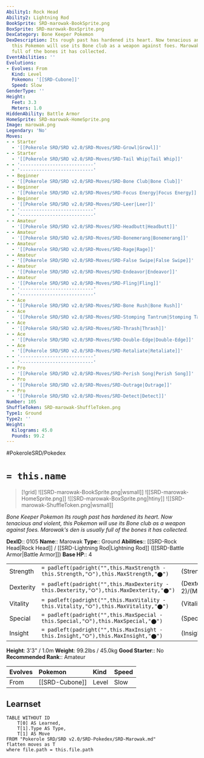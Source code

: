 ```yaml
---
Ability1: Rock Head
Ability2: Lightning Rod
BookSprite: SRD-marowak-BookSprite.png
BoxSprite: SRD-marowak-BoxSprite.png
DexCategory: Bone Keeper Pokemon
DexDescription: Its rough past has hardened its heart. Now tenacious and violent,
  this Pokemon will use its Bone club as a weapon against foes. Marowak's den is usually
  full of the bones it has collected.
EventAbilities: ''
Evolutions:
- Evolves: From
  Kind: Level
  Pokemon: '[[SRD-Cubone]]'
  Speed: Slow
GenderType: ''
Height:
  Feet: 3.3
  Meters: 1.0
HiddenAbility: Battle Armor
HomeSprite: SRD-marowak-HomeSprite.png
Image: marowak.png
Legendary: 'No'
Moves:
- - Starter
  - '[[Pokerole SRD/SRD v2.0/SRD-Moves/SRD-Growl|Growl]]'
- - Starter
  - '[[Pokerole SRD/SRD v2.0/SRD-Moves/SRD-Tail Whip|Tail Whip]]'
- - '---------------------------'
  - '---------------------------'
- - Beginner
  - '[[Pokerole SRD/SRD v2.0/SRD-Moves/SRD-Bone Club|Bone Club]]'
- - Beginner
  - '[[Pokerole SRD/SRD v2.0/SRD-Moves/SRD-Focus Energy|Focus Energy]]'
- - Beginner
  - '[[Pokerole SRD/SRD v2.0/SRD-Moves/SRD-Leer|Leer]]'
- - '---------------------------'
  - '---------------------------'
- - Amateur
  - '[[Pokerole SRD/SRD v2.0/SRD-Moves/SRD-Headbutt|Headbutt]]'
- - Amateur
  - '[[Pokerole SRD/SRD v2.0/SRD-Moves/SRD-Bonemerang|Bonemerang]]'
- - Amateur
  - '[[Pokerole SRD/SRD v2.0/SRD-Moves/SRD-Rage|Rage]]'
- - Amateur
  - '[[Pokerole SRD/SRD v2.0/SRD-Moves/SRD-False Swipe|False Swipe]]'
- - Amateur
  - '[[Pokerole SRD/SRD v2.0/SRD-Moves/SRD-Endeavor|Endeavor]]'
- - Amateur
  - '[[Pokerole SRD/SRD v2.0/SRD-Moves/SRD-Fling|Fling]]'
- - '---------------------------'
  - '---------------------------'
- - Ace
  - '[[Pokerole SRD/SRD v2.0/SRD-Moves/SRD-Bone Rush|Bone Rush]]'
- - Ace
  - '[[Pokerole SRD/SRD v2.0/SRD-Moves/SRD-Stomping Tantrum|Stomping Tantrum]]'
- - Ace
  - '[[Pokerole SRD/SRD v2.0/SRD-Moves/SRD-Thrash|Thrash]]'
- - Ace
  - '[[Pokerole SRD/SRD v2.0/SRD-Moves/SRD-Double-Edge|Double-Edge]]'
- - Ace
  - '[[Pokerole SRD/SRD v2.0/SRD-Moves/SRD-Retaliate|Retaliate]]'
- - '---------------------------'
  - '---------------------------'
- - Pro
  - '[[Pokerole SRD/SRD v2.0/SRD-Moves/SRD-Perish Song|Perish Song]]'
- - Pro
  - '[[Pokerole SRD/SRD v2.0/SRD-Moves/SRD-Outrage|Outrage]]'
- - Pro
  - '[[Pokerole SRD/SRD v2.0/SRD-Moves/SRD-Detect|Detect]]'
Number: 105
ShuffleToken: SRD-marowak-ShuffleToken.png
Type1: Ground
Type2: ''
Weight:
  Kilograms: 45.0
  Pounds: 99.2
---
```


#PokeroleSRD/Pokedex

# `= this.name`

> [!grid]
> ![[SRD-marowak-BookSprite.png|wsmall]]
> ![[SRD-marowak-HomeSprite.png]]
> ![[SRD-marowak-BoxSprite.png|htiny]]
> ![[SRD-marowak-ShuffleToken.png|wsmall]]


*Bone Keeper Pokemon*
*Its rough past has hardened its heart. Now tenacious and violent, this Pokemon will use its Bone club as a weapon against foes. Marowak's den is usually full of the bones it has collected.*

**DexID**:: 0105
**Name**:: Marowak
**Type**:: Ground
**Abilities**:: [[SRD-Rock Head|Rock Head]] / [[SRD-Lightning Rod|Lightning Rod]] ([[SRD-Battle Armor|Battle Armor]])
**Base HP**:: 4

|           |                                                                                        |                                          |
| --------- | -------------------------------------------------------------------------------------- | ---------------------------------------- |
| Strength  | `= padleft(padright("",this.MaxStrength - this.Strength,"⭘"),this.MaxStrength,"⬤")`    | (Strength::2)/(MaxStrength::5)   |
| Dexterity | `= padleft(padright("",this.MaxDexterity - this.Dexterity,"⭘"),this.MaxDexterity,"⬤")` | (Dexterity:: 2)/(MaxDexterity::4) |
| Vitality  | `= padleft(padright("",this.MaxVitality - this.Vitality,"⭘"),this.MaxVitality,"⬤")`    | (Vitality::3)/(MaxVitality::6)   |
| Special   | `= padleft(padright("",this.MaxSpecial - this.Special,"⭘"),this.MaxSpecial,"⬤")`       | (Special::2)/(MaxSpecial::4)     |
| Insight   | `= padleft(padright("",this.MaxInsight - this.Insight,"⭘"),this.MaxInsight,"⬤")`       | (Insight::2)/(MaxInsight::5)     |

**Height**: 3'3" / 1.0m
**Weight**: 99.2lbs / 45.0kg
**Good Starter**:: No
**Recommended Rank**:: Amateur

| Evolves   | Pokemon        | Kind   | Speed   |
|:----------|:---------------|:-------|:--------|
| From      | [[SRD-Cubone]] | Level  | Slow    |

## Learnset

```dataview
TABLE WITHOUT ID
    T[0] AS Learned,
    T[1].Type AS Type,
    T[1] AS Move
FROM "Pokerole SRD/SRD v2.0/SRD-Pokedex/SRD-Marowak.md"
flatten moves as T
where file.path = this.file.path
```

